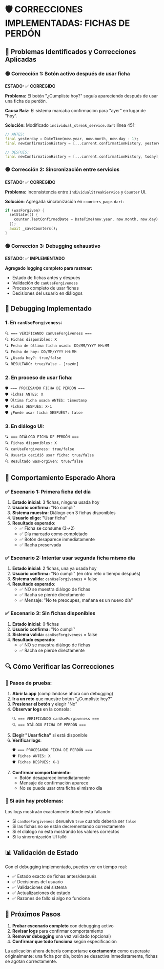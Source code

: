 # 🛡️ CORRECCIONES IMPLEMENTADAS: FICHAS DE PERDÓN

## 🔧 **Problemas Identificados y Correcciones Aplicadas**

### 🟢 **Corrección 1: Botón activo después de usar ficha**
**ESTADO:** ✅ **CORREGIDO** 

**Problema:** El botón "¿Cumpliste hoy?" seguía apareciendo después de usar una ficha de perdón.

**Causa Raíz:** El sistema marcaba confirmación para "ayer" en lugar de "hoy".

**Solución:** Modificado `individual_streak_service.dart` línea 451:
```dart
// ANTES: 
final yesterday = DateTime(now.year, now.month, now.day - 1);
final newConfirmationHistory = [...current.confirmationHistory, yesterday];

// DESPUÉS:
final newConfirmationHistory = [...current.confirmationHistory, today];
```

### 🟢 **Corrección 2: Sincronización entre servicios**
**ESTADO:** ✅ **CORREGIDO**

**Problema:** Inconsistencia entre `IndividualStreakService` y `Counter` UI.

**Solución:** Agregada sincronización en `counters_page.dart`:
```dart
if (wasForgiven) {
  setState(() {
    counter.lastConfirmedDate = DateTime(now.year, now.month, now.day);
  });
  await _saveCounters();
}
```

### 🟢 **Corrección 3: Debugging exhaustivo**
**ESTADO:** ✅ **IMPLEMENTADO**

**Agregado logging completo para rastrear:**
- Estado de fichas antes y después
- Validación de `canUseForgiveness`
- Proceso completo de usar fichas
- Decisiones del usuario en diálogos

## 🧪 **Debugging Implementado**

### 1. **En `canUseForgiveness`:**
```
🔍 === VERIFICANDO canUseForgiveness ===
🔍 Fichas disponibles: X
🔍 Fecha de última ficha usada: DD/MM/YYYY HH:MM
🔍 Fecha de hoy: DD/MM/YYYY HH:MM
🔍 ¿Usada hoy?: true/false
🔍 RESULTADO: true/false - [razón]
```

### 2. **En proceso de usar ficha:**
```
🛡️ === PROCESANDO FICHA DE PERDÓN ===
🛡️ Fichas ANTES: X
🛡️ Última ficha usada ANTES: timestamp
🛡️ Fichas DESPUÉS: X-1
🛡️ ¿Puede usar ficha DESPUÉS?: false
```

### 3. **En diálogo UI:**
```
🔍 === DIÁLOGO FICHA DE PERDÓN ===
🔍 Fichas disponibles: X
🔍 canUseForgiveness: true/false
🔍 Usuario decidió usar ficha: true/false
🔍 Resultado wasForgiven: true/false
```

## 🎯 **Comportamiento Esperado Ahora**

### ✅ **Escenario 1: Primera ficha del día**
1. **Estado inicial:** 3 fichas, ninguna usada hoy
2. **Usuario confirma:** "No cumplí"
3. **Sistema muestra:** Diálogo con 3 fichas disponibles
4. **Usuario elige:** "Usar ficha"
5. **Resultado esperado:**
   - ✅ Ficha se consume (3→2)
   - ✅ Día marcado como completado
   - ✅ Botón desaparece inmediatamente
   - ✅ Racha preservada

### ✅ **Escenario 2: Intentar usar segunda ficha mismo día**
1. **Estado inicial:** 2 fichas, una ya usada hoy
2. **Usuario confirma:** "No cumplí" (en otro reto o tiempo después)
3. **Sistema valida:** `canUseForgiveness` = false
4. **Resultado esperado:**
   - ✅ NO se muestra diálogo de fichas
   - ✅ Racha se pierde directamente
   - ✅ Mensaje: "No te preocupes, mañana es un nuevo día"

### ✅ **Escenario 3: Sin fichas disponibles**
1. **Estado inicial:** 0 fichas
2. **Usuario confirma:** "No cumplí"
3. **Sistema valida:** `canUseForgiveness` = false
4. **Resultado esperado:**
   - ✅ NO se muestra diálogo de fichas
   - ✅ Racha se pierde directamente

## 🔍 **Cómo Verificar las Correcciones**

### 📱 **Pasos de prueba:**

1. **Abrir la app** (compilándose ahora con debugging)
2. **Ir a un reto** que muestre botón "¿Cumpliste hoy?"
3. **Presionar el botón** y elegir "No"
4. **Observar logs** en la consola:
   ```
   🔍 === VERIFICANDO canUseForgiveness ===
   🔍 === DIÁLOGO FICHA DE PERDÓN ===
   ```
5. **Elegir "Usar ficha"** si está disponible
6. **Verificar logs**:
   ```
   🛡️ === PROCESANDO FICHA DE PERDÓN ===
   🛡️ Fichas ANTES: X
   🛡️ Fichas DESPUÉS: X-1
   ```
7. **Confirmar comportamiento:**
   - Botón desaparece inmediatamente
   - Mensaje de confirmación aparece
   - No se puede usar otra ficha el mismo día

### 🚨 **Si aún hay problemas:**

Los logs mostraán exactamente dónde está fallando:
- Si `canUseForgiveness` devuelve `true` cuando debería ser `false`
- Si las fichas no se están decrementando correctamente
- Si el diálogo no está mostrando los valores correctos
- Si la sincronización UI falló

## 📊 **Validación de Estado**

Con el debugging implementado, puedes ver en tiempo real:
- ✅ Estado exacto de fichas antes/después
- ✅ Decisiones del usuario
- ✅ Validaciones del sistema
- ✅ Actualizaciones de estado
- ✅ Razones de fallo si algo no funciona

## 🎯 **Próximos Pasos**

1. **Probar escenario completo** con debugging activo
2. **Revisar logs** para confirmar comportamiento
3. **Remover debugging** una vez validado (opcional)
4. **Confirmar que todo funciona** según especificación

La aplicación ahora debería comportarse **exactamente** como esperaste originalmente: una ficha por día, botón se desactiva inmediatamente, fichas se agotan correctamente.
